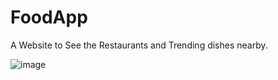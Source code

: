 # FoodApp
A Website to See the Restaurants and Trending dishes nearby.

![image](https://user-images.githubusercontent.com/108080736/175334487-4190ef3a-7df5-4d9a-b826-9003a9bd23f6.png)
